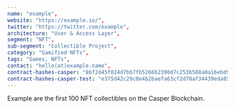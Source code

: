 ```yaml
--- 
name: "example", 
website: "https://example.io/", 
twitter: "https://twitter.com/example",
architecture: "User & Access Layer",
segment: "NFT",
sub-segment: "Collectible Project",
category: "Gamified NFTs",
tags: "Games, NFTs",
contact: "hello(at)example.name",
contract-hashes-casper: "86f2d45f024d7bb7fb5266b2390d7c253b588a0a16ebd946a60cb4314600af74",
contract-hashes-casper-test: "e375d42c29c0e4b2baefa63cf2d70af34439eda851e08129d8515515d63bd6a9",
--- 
```

<!--lang:en--> 
Example are the first 100 NFT collectibles on the Casper Blockchain.
<!--lang:es--] 
Example son los primeros 100 coleccionables NFT en Casper Blockchain.
<!--lang:de--] 
Example sind die ersten 100 NFT-Sammlerstücke auf der Casper Blockchain.
<!--lang:fr--] 
Example sont les 100 premiers objets de collection NFT sur la Blockchain Casper.
<!--lang:pl--] 
Example to pierwsze 100 przedmiotów kolekcjonerskich NFT w Casper Blockchain.
<!--lang:uk--] 
Example — це перші 100 предметів колекціонування NFT у Casper Blockchain.
[!--lang:*--> 
